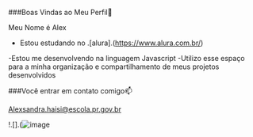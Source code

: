 ###Boas Vindas ao Meu Perfil💙

Meu Nome é Alex 

- Estou estudando no .[alura].(https://www.alura.com.br/)

-Estou me desenvolvendo na linguagem Javascript 
-Utilizo esse espaço para a minha organização e compartilhamento de meus projetos desenvolvidos

###Você entrar em contato comigo📫

Alexsandra.haisi@escola.pr.gov.br




!.[].(![image](https://github.com/Robson48cm/Robson48cm/assets/141885523/53831cde-8b7f-4658-8026-f9667ea3d1be)

